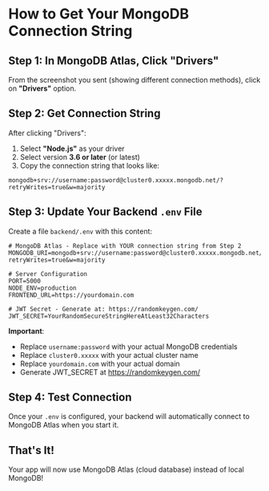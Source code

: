# How to Get Your MongoDB Connection String

## Step 1: In MongoDB Atlas, Click "Drivers"

From the screenshot you sent (showing different connection methods), click on **"Drivers"** option.

## Step 2: Get Connection String

After clicking "Drivers":
1. Select **"Node.js"** as your driver
2. Select version **3.6 or later** (or latest)
3. Copy the connection string that looks like:

```
mongodb+srv://username:password@cluster0.xxxxx.mongodb.net/?retryWrites=true&w=majority
```

## Step 3: Update Your Backend `.env` File

Create a file `backend/.env` with this content:

```env
# MongoDB Atlas - Replace with YOUR connection string from Step 2
MONGODB_URI=mongodb+srv://username:password@cluster0.xxxxx.mongodb.net/?retryWrites=true&w=majority

# Server Configuration
PORT=5000
NODE_ENV=production
FRONTEND_URL=https://yourdomain.com

# JWT Secret - Generate at: https://randomkeygen.com/
JWT_SECRET=YourRandomSecureStringHereAtLeast32Characters
```

**Important**: 
- Replace `username:password` with your actual MongoDB credentials
- Replace `cluster0.xxxxx` with your actual cluster name
- Replace `yourdomain.com` with your actual domain
- Generate JWT_SECRET at https://randomkeygen.com/

## Step 4: Test Connection

Once your `.env` is configured, your backend will automatically connect to MongoDB Atlas when you start it.

## That's It!

Your app will now use MongoDB Atlas (cloud database) instead of local MongoDB!

